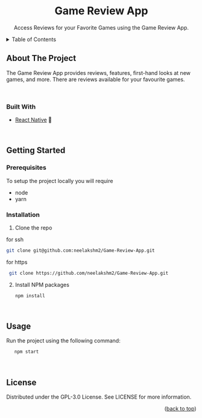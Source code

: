 <div id="top"></div>

<br />
<div align="center">
  <h1 align="center">Game Review App</h1>
  <p align="center">
     Access Reviews for your Favorite Games using the Game Review App.
    <br />
  </p>
</div>

<!-- TABLE OF CONTENTS -->
<details>
  <summary>Table of Contents</summary>
  <ol>
    <li>
      <a href="#about-the-project">About The Project</a>
      <ul>
        <li><a href="#built-with">Built With</a></li>
      </ul>
    </li>
    <li>
      <a href="#getting-started">Getting Started</a>
      <ul>
        <li><a href="#prerequisites">Prerequisites</a></li>
        <li><a href="#installation">Installation</a></li>
      </ul>
    </li>
    <li><a href="#usage">Usage</a></li>
    <li><a href="#license">License</a></li>
  </ol>
</details>

<!-- ABOUT THE PROJECT -->

## About The Project

The Game Review App provides reviews, features, first-hand looks at new games, and more. There are reviews available for your favourite games.

<br />

### Built With


- [React Native](https://reactnative.dev/) :rocket:

<br />

<!-- GETTING STARTED -->

## Getting Started

### Prerequisites

To setup the project locally you will require

- node
- yarn

### Installation

1. Clone the repo

for ssh

```sh
git clone git@github.com:neelakshm2/Game-Review-App.git
```

for https

```sh
 git clone https://github.com/neelakshm2/Game-Review-App.git
```

2. Install NPM packages
   ```sh
   npm install
   ```

<br />

<!-- USAGE EXAMPLES -->

## Usage

Run the project using the following command:

```sh
   npm start
```

<br />


<!-- LICENSE -->

## License

Distributed under the GPL-3.0 License. See LICENSE for more information.

<p align="right">(<a href="#top">back to top</a>)</p>
